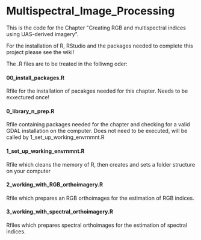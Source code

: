 # Multispectral_Image_Processing
This is the code for the Chapter "Creating RGB and multispectral indices using UAS-derived imagery".

For the installation of R, RStudio and the packages needed to complete this project please see the wiki! 

The .R files are to be treated in the folliwng oder: 

#### 00_install_packages.R 
Rfile for the installation of pacakges needed for this chapter. Needs to be exxectured once!

#### 0_library_n_prep.R
Rfile containing packages needed for the chapter and checking for a valid GDAL installation on the computer. 
Does not need to be executed, will be called by 1_set_up_working_envrnmnt.R

#### 1_set_up_working_envrnmnt.R
Rfile which cleans the memory of R, then creates and sets a folder structure on your computer

#### 2_working_with_RGB_orthoimagery.R
Rfile which prepares an RGB orthoimages for the estimation of RGB indices.

#### 3_working_with_spectral_orthoimagery.R
Rfiles which prepares spectral orthoimages for the estimation of spectral indices.
